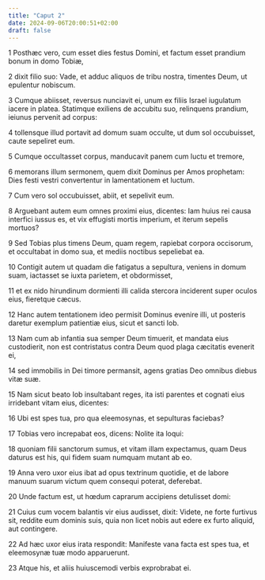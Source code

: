 ```yaml
---
title: "Caput 2"
date: 2024-09-06T20:00:51+02:00
draft: false
---
```



1 Posthæc vero, cum esset dies festus Domini, et factum esset prandium bonum in domo Tobiæ,

2 dixit filio suo: Vade, et adduc aliquos de tribu nostra, timentes Deum, ut epulentur nobiscum.

3 Cumque abiisset, reversus nunciavit ei, unum ex filiis Israel iugulatum iacere in platea. Statimque exiliens de accubitu suo, relinquens prandium, ieiunus pervenit ad corpus:

4 tollensque illud portavit ad domum suam occulte, ut dum sol occubuisset, caute sepeliret eum.

5 Cumque occultasset corpus, manducavit panem cum luctu et tremore,

6 memorans illum sermonem, quem dixit Dominus per Amos prophetam: Dies festi vestri convertentur in lamentationem et luctum.

7 Cum vero sol occubuisset, abiit, et sepelivit eum.

8 Arguebant autem eum omnes proximi eius, dicentes: Iam huius rei causa interfici iussus es, et vix effugisti mortis imperium, et iterum sepelis mortuos?

9 Sed Tobias plus timens Deum, quam regem, rapiebat corpora occisorum, et occultabat in domo sua, et mediis noctibus sepeliebat ea.

10 Contigit autem ut quadam die fatigatus a sepultura, veniens in domum suam, iactasset se iuxta parietem, et obdormisset,

11 et ex nido hirundinum dormienti illi calida stercora inciderent super oculos eius, fieretque cæcus.

12 Hanc autem tentationem ideo permisit Dominus evenire illi, ut posteris daretur exemplum patientiæ eius, sicut et sancti Iob.

13 Nam cum ab infantia sua semper Deum timuerit, et mandata eius custodierit, non est contristatus contra Deum quod plaga cæcitatis evenerit ei,

14 sed immobilis in Dei timore permansit, agens gratias Deo omnibus diebus vitæ suæ.

15 Nam sicut beato Iob insultabant reges, ita isti parentes et cognati eius irridebant vitam eius, dicentes:

16 Ubi est spes tua, pro qua eleemosynas, et sepulturas faciebas?

17 Tobias vero increpabat eos, dicens: Nolite ita loqui:

18 quoniam filii sanctorum sumus, et vitam illam expectamus, quam Deus daturus est his, qui fidem suam numquam mutant ab eo.

19 Anna vero uxor eius ibat ad opus textrinum quotidie, et de labore manuum suarum victum quem consequi poterat, deferebat.

20 Unde factum est, ut hœdum caprarum accipiens detulisset domi:

21 Cuius cum vocem balantis vir eius audisset, dixit: Videte, ne forte furtivus sit, reddite eum dominis suis, quia non licet nobis aut edere ex furto aliquid, aut contingere.

22 Ad hæc uxor eius irata respondit: Manifeste vana facta est spes tua, et eleemosynæ tuæ modo apparuerunt.

23 Atque his, et aliis huiuscemodi verbis exprobrabat ei.

